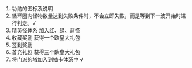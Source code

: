 1. 功勋的图标及说明
2. 循环圈内怪物数量达到失败条件时，不会立即失败，而是等到下一波开始时进行判定。√
3. 精英怪体系 加入红、绿、蓝怪
4. 收藏奖励  获得一个欧皇大礼包
5. 签到奖励
6. 首充礼包 获得三个欧皇大礼包
7. 将门派的塔加入到抽卡体系中 √